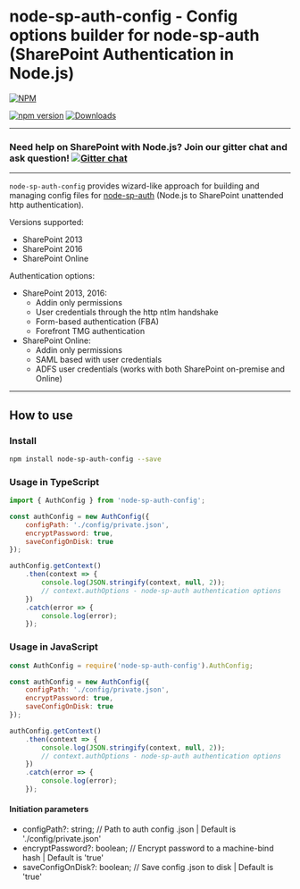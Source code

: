 # node-sp-auth-config - Config options builder for node-sp-auth (SharePoint Authentication in Node.js)

[![NPM](https://nodei.co/npm/node-sp-auth-config.png?mini=true&downloads=true&downloadRank=true&stars=true)](https://nodei.co/npm/node-sp-auth-config/)

[![npm version](https://badge.fury.io/js/node-sp-auth-config.svg)](https://badge.fury.io/js/node-sp-auth-config)
[![Downloads](https://img.shields.io/npm/dm/node-sp-auth-config.svg)](https://www.npmjs.com/package/node-sp-auth-config)

---
### Need help on SharePoint with Node.js? Join our gitter chat and ask question! [![Gitter chat](https://badges.gitter.im/gitterHQ/gitter.png)](https://gitter.im/sharepoint-node/Lobby)
---

`node-sp-auth-config` provides wizard-like approach for building and managing config files for [node-sp-auth](https://github.com/s-KaiNet/node-sp-auth) (Node.js to SharePoint unattended http authentication).

Versions supported:

- SharePoint 2013
- SharePoint 2016
- SharePoint Online

Authentication options:

- SharePoint 2013, 2016:
  - Addin only permissions
  - User credentials through the http ntlm handshake
  - Form-based authentication (FBA)
  - Forefront TMG authentication
- SharePoint Online:
  - Addin only permissions
  - SAML based with user credentials
  - ADFS user credentials (works with both SharePoint on-premise and Online)

---

## How to use

### Install

```bash
npm install node-sp-auth-config --save
```

### Usage in TypeScript

```javascript
import { AuthConfig } from 'node-sp-auth-config';

const authConfig = new AuthConfig({
    configPath: './config/private.json',
    encryptPassword: true,
    saveConfigOnDisk: true
});

authConfig.getContext()
    .then(context => {
        console.log(JSON.stringify(context, null, 2));
        // context.authOptions - node-sp-auth authentication options
    })
    .catch(error => {
        console.log(error);
    });
```

### Usage in JavaScript

```javascript
const AuthConfig = require('node-sp-auth-config').AuthConfig;

const authConfig = new AuthConfig({
    configPath: './config/private.json',
    encryptPassword: true,
    saveConfigOnDisk: true
});

authConfig.getContext()
    .then(context => {
        console.log(JSON.stringify(context, null, 2));
        // context.authOptions - node-sp-auth authentication options
    })
    .catch(error => {
        console.log(error);
    });
```

#### Initiation parameters

- configPath?: string;          // Path to auth config .json | Default is './config/private.json'
- encryptPassword?: boolean;    // Encrypt password to a machine-bind hash | Default is 'true'
- saveConfigOnDisk?: boolean;   // Save config .json to disk | Default is 'true'